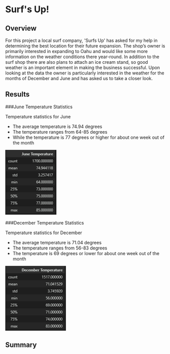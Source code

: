 # Surf's Up!

## Overview

For this project a local surf company, 'Surfs Up' has asked for my help in determining the best location for their future expansion. The shop’s owner is primarily interested in expanding to Oahu and would like some more information on the weather conditions there year-round. In addition to the surf shop there are also plans to attach an ice cream stand, so good weather is an important element in making the business successful. Upon looking at the data the owner is particularly interested in the weather for the months of December and June and has asked us to take a closer look.

## Results

###June Temperature Statistics

Temperature statistics for June

- The average temperature is 74.94 degrees
- The temperature ranges from 64-85 degrees
- While the temperature is 77 degrees or higher for about one week out of the month

![alt text](https://github.com/PSWil/surfs_up/blob/main/results/June_temp.png)

###December Temperature Statistics

Temperature statistics for December

- The average temperature is 71.04 degrees
- The temperature ranges from 56-83 degrees
- The temperature is 69 degrees or lower for about one week out of the month

![alt text](https://github.com/PSWil/surfs_up/blob/main/results/Dec_temp.png)

## Summary


